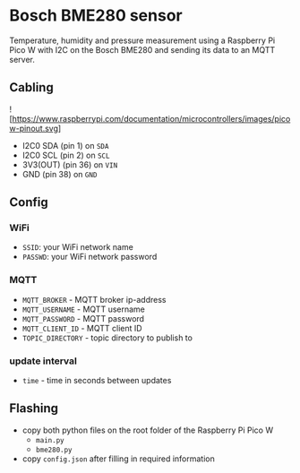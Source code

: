 # Bosch BME280 sensor
Temperature, humidity and pressure measurement using a Raspberry Pi Pico W with I2C on the Bosch BME280 and sending its data to an MQTT server.

## Cabling
![https://www.raspberrypi.com/documentation/microcontrollers/images/picow-pinout.svg]
- I2C0 SDA (pin 1) on `SDA`
- I2C0 SCL (pin 2) on `SCL`
- 3V3(OUT) (pin 36) on `VIN`
- GND (pin 38) on `GND`

## Config
### WiFi
- `SSID`: your WiFi network name
- `PASSWD`: your WiFi network password

### MQTT
- `MQTT_BROKER` - MQTT broker ip-address
- `MQTT_USERNAME` - MQTT username
- `MQTT_PASSWORD` - MQTT password
- `MQTT_CLIENT_ID` - MQTT client ID
- `TOPIC_DIRECTORY` - topic directory to publish to

### update interval
- `time` - time in seconds between updates

## Flashing
- copy both python files on the root folder of the Raspberry Pi Pico W
	- `main.py`
	- `bme280.py`
- copy `config.json` after filling in required information
